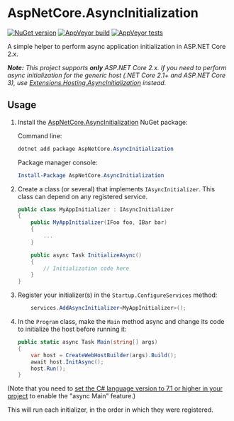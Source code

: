 # AspNetCore.AsyncInitialization

[![NuGet version](https://img.shields.io/nuget/v/AspNetCore.AsyncInitialization.svg?logo=nuget)](https://www.nuget.org/packages/AspNetCore.AsyncInitialization)
[![AppVeyor build](https://img.shields.io/appveyor/ci/thomaslevesque/aspnetcore-asyncinitialization.svg?logo=appveyor)](https://ci.appveyor.com/project/thomaslevesque/aspnetcore-asyncinitialization)
[![AppVeyor tests](https://img.shields.io/appveyor/tests/thomaslevesque/aspnetcore-asyncinitialization.svg?logo=appveyor)](https://ci.appveyor.com/project/thomaslevesque/aspnetcore-asyncinitialization/build/tests)

A simple helper to perform async application initialization in ASP.NET Core 2.x.

***Note:** This project supports **only** ASP.NET Core 2.x. If you need to perform async initialization for the generic host (.NET Core 2.1+ and ASP.NET Core 3), use [Extensions.Hosting.AsyncInitialization](https://github.com/thomaslevesque/Extensions.Hosting.AsyncInitialization) instead.*

## Usage

1. Install the [AspNetCore.AsyncInitialization](https://www.nuget.org/packages/AspNetCore.AsyncInitialization/) NuGet package:

    Command line:

    ```PowerShell
    dotnet add package AspNetCore.AsyncInitialization
    ```

    Package manager console:
    ```PowerShell
    Install-Package AspNetCore.AsyncInitialization
    ```


1. Create a class (or several) that implements `IAsyncInitializer`. This class can depend on any registered service.

    ```csharp
    public class MyAppInitializer : IAsyncInitializer
    {
        public MyAppInitializer(IFoo foo, IBar bar)
        {
            ...
        }

        public async Task InitializeAsync()
        {
            // Initialization code here
        }
    }
    ```

1. Register your initializer(s) in the `Startup.ConfigureServices` method:

    ```csharp
        services.AddAsyncInitializer<MyAppInitializer>();
    ```

1. In the `Program` class, make the `Main` method async and change its code to initialize the host before running it:

    ```csharp
    public static async Task Main(string[] args)
    {
        var host = CreateWebHostBuilder(args).Build();
        await host.InitAsync();
        host.Run();
    }
    ```

(Note that you need to [set the C# language version to 7.1 or higher in your project](https://docs.microsoft.com/en-us/dotnet/csharp/language-reference/configure-language-version#edit-the-csproj-file) to enable the "async Main" feature.)

This will run each initializer, in the order in which they were registered.
